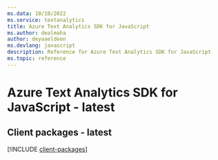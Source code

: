 ```yaml
---
ms.data: 10/10/2022
ms.service: textanalytics
title: Azure Text Analytics SDK for JavaScript
ms.author: dealmaha
author: deyaaeldeen
ms.devlang: javascript
description: Reference for Azure Text Analytics SDK for JavaScript
ms.topic: reference
---
```

# Azure Text Analytics SDK for JavaScript - latest

## Client packages - latest
[!INCLUDE [client-packages](text-analytics-client-index.md)]